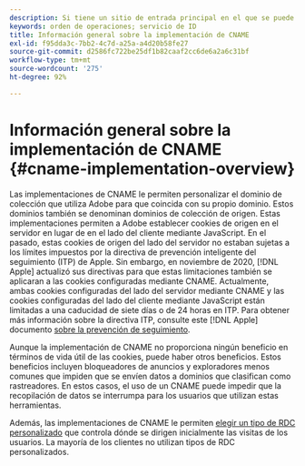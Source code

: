 ```yaml
---
description: Si tiene un sitio de entrada principal en el que se puede identificar a los clientes antes de que visiten otros dominios, un registro CNAME puede habilitar el seguimiento entre dominios en los exploradores que no acepten cookies de terceros (como Safari).
keywords: orden de operaciones; servicio de ID
title: Información general sobre la implementación de CNAME
exl-id: f95dda3c-7bb2-4c7d-a25a-a4d20b58fe27
source-git-commit: d2586fc722be25df1b82caaf2cc6de6a2a6c31bf
workflow-type: tm+mt
source-wordcount: '275'
ht-degree: 92%

---
```


# Información general sobre la implementación de CNAME {#cname-implementation-overview}

Las implementaciones de CNAME le permiten personalizar el dominio de colección que utiliza Adobe para que coincida con su propio dominio. Estos dominios también se denominan dominios de colección de origen. Estas implementaciones permiten a Adobe establecer cookies de origen en el servidor en lugar de en el lado del cliente mediante JavaScript. En el pasado, estas cookies de origen del lado del servidor no estaban sujetas a los límites impuestos por la directiva de prevención inteligente del seguimiento (ITP) de Apple. Sin embargo, en noviembre de 2020, [!DNL Apple] actualizó sus directivas para que estas limitaciones también se aplicaran a las cookies configuradas mediante CNAME. Actualmente, ambas cookies configuradas del lado del servidor mediante CNAME y las cookies configuradas del lado del cliente mediante JavaScript están limitadas a una caducidad de siete días o de 24 horas en ITP. Para obtener más información sobre la directiva ITP, consulte este [!DNL Apple] documento [sobre la prevención de seguimiento](https://webkit.org/tracking-prevention/#intelligent-tracking-prevention-itp).

Aunque la implementación de CNAME no proporciona ningún beneficio en términos de vida útil de las cookies, puede haber otros beneficios. Estos beneficios incluyen bloqueadores de anuncios y exploradores menos comunes que impiden que se envíen datos a dominios que clasifican como rastreadores. En estos casos, el uso de un CNAME puede impedir que la recopilación de datos se interrumpa para los usuarios que utilizan estas herramientas.

Además, las implementaciones de CNAME le permiten [elegir un tipo de RDC personalizado](https://experienceleague.adobe.com/docs/analytics/technotes/rdc/regional-data-collection.html?lang=es) que controla dónde se dirigen inicialmente las visitas de los usuarios. La mayoría de los clientes no utilizan tipos de RDC personalizados.

